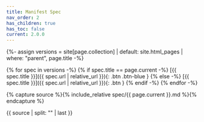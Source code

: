 ```yaml
---
title: Manifest Spec 
nav_order: 2
has_children: true
has_toc: false
current: 2.0.0
---
```


{%- assign versions = site[page.collection]
  | default: site.html_pages
  | where: "parent", page.title -%}

{% for spec in versions -%}
{% if spec.title == page.current -%}
[{{ spec.title }}]({{ spec.url | relative_url }}){: .btn .btn-blue }
{% else -%}
[{{ spec.title }}]({{ spec.url | relative_url }}){: .btn }
{% endif -%}
{% endfor -%}

{% capture source %}{% include_relative spec/{{ page.current }}.md %}{% endcapture %}
<!-- Remove front-matter from included markdown. We rely on our fragment spec -->
{{ source | split: "<!-- #content -->" | last }}
